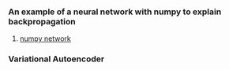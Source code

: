 ### An example of a neural network with numpy to explain backpropagation
1. [numpy network](https://github.com/FullSimplify/net_with_numpy/blob/master/net_numpy.ipynb)

### Variational Autoencoder 

